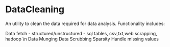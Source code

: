 DataCleaning
============

An utility to clean the data required for data analysis. 
Functionality includes:

Data fetch - structured/unstructured - sql tables, csv,txt,web scrapping, hadoop \n
Data Munging
Data Scrubbing
Sparsity
Handle missing values

